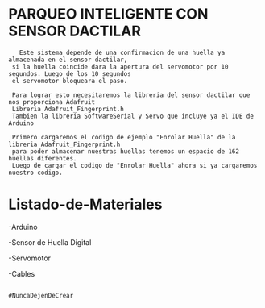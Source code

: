 # PARQUEO INTELIGENTE CON SENSOR DACTILAR
                                                                                                                                
       Este sistema depende de una confirmacion de una huella ya almacenada en el sensor dactilar, 
     si la huella coincide dara la apertura del servomotor por 10 segundos. Luego de los 10 segundos 
     el servomotor bloqueara el paso.                   
                                                                                                                                 
     Para lograr esto necesitaremos la libreria del sensor dactilar que nos proporciona Adafruit 
     Libreria Adafruit_Fingerprint.h 
     Tambien la libreria SoftwareSerial y Servo que incluye ya el IDE de Arduino                                                                  

     Primero cargaremos el codigo de ejemplo "Enrolar Huella" de la libreria Adafruit_Fingerprint.h 
     para poder almacenar nuestras huellas tenemos un espacio de 162 huellas diferentes.                                                                                                                                                                                                        
     Luego de cargar el codigo de "Enrolar Huella" ahora si ya cargaremos nuestro codigo.                                                                                                                                    
                                                 

# Listado-de-Materiales

-Arduino 

-Sensor de Huella Digital 

-Servomotor 

-Cables 










                                                         #NuncaDejenDeCrear
